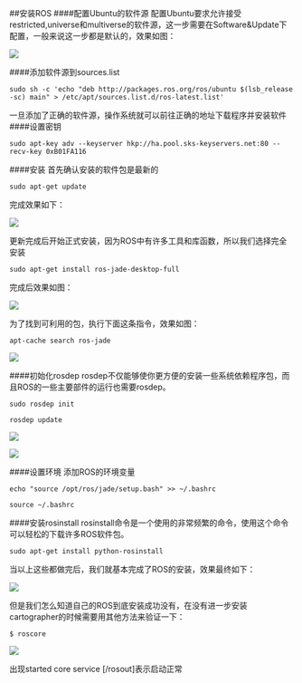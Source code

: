 ##安装ROS
####配置Ubuntu的软件源
配置Ubuntu要求允许接受restricted,universe和multiverse的软件源，这一步需要在Software&Update下配置，一般来说这一步都是默认的，效果如图：

![](http://upload-images.jianshu.io/upload_images/3240217-27e76b53cf0aaead.png?imageMogr2/auto-orient/strip%7CimageView2/2/w/1240)

####添加软件源到sources.list

`sudo sh -c 'echo "deb http://packages.ros.org/ros/ubuntu $(lsb_release -sc) main" > /etc/apt/sources.list.d/ros-latest.list'`

一旦添加了正确的软件源，操作系统就可以前往正确的地址下载程序并安装软件
####设置密钥

`sudo apt-key adv --keyserver hkp://ha.pool.sks-keyservers.net:80 --recv-key 0xB01FA116`

####安装
首先确认安装的软件包是最新的

`sudo apt-get update`

完成效果如下：

![](http://upload-images.jianshu.io/upload_images/3240217-dfe44ee603ebe724.png?imageMogr2/auto-orient/strip%7CimageView2/2/w/1240)

更新完成后开始正式安装，因为ROS中有许多工具和库函数，所以我们选择完全安装

`sudo apt-get install ros-jade-desktop-full`

完成后效果如图：

![](http://upload-images.jianshu.io/upload_images/3240217-aaa4964e625125fa.png?imageMogr2/auto-orient/strip%7CimageView2/2/w/1240)

为了找到可利用的包，执行下面这条指令，效果如图：

`apt-cache search ros-jade`

![](http://upload-images.jianshu.io/upload_images/3240217-7d2faa8c71868458.png?imageMogr2/auto-orient/strip%7CimageView2/2/w/1240)

####初始化rosdep
rosdep不仅能够使你更方便的安装一些系统依赖程序包，而且ROS的一些主要部件的运行也需要rosdep。

`sudo rosdep init`

`rosdep update`

![](http://upload-images.jianshu.io/upload_images/3240217-4b6e873bd8e72a7a.png?imageMogr2/auto-orient/strip%7CimageView2/2/w/1240)

![](http://upload-images.jianshu.io/upload_images/3240217-d68b13b67b034a9c.png?imageMogr2/auto-orient/strip%7CimageView2/2/w/1240)

####设置环境
添加ROS的环境变量

`echo "source /opt/ros/jade/setup.bash" >> ~/.bashrc`

`source ~/.bashrc`

####安装rosinstall
rosinstall命令是一个使用的非常频繁的命令，使用这个命令可以轻松的下载许多ROS软件包。

`sudo apt-get install python-rosinstall`

当以上这些都做完后，我们就基本完成了ROS的安装，效果最终如下：

![](http://upload-images.jianshu.io/upload_images/3240217-6ef0937ca5b65592.png?imageMogr2/auto-orient/strip%7CimageView2/2/w/1240)

但是我们怎么知道自己的ROS到底安装成功没有，在没有进一步安装cartographer的时候需要用其他方法来验证一下：

`$ roscore`

![](http://upload-images.jianshu.io/upload_images/3240217-3585bc2d0c880af1.png?imageMogr2/auto-orient/strip%7CimageView2/2/w/1240)

出现started core service [/rosout]表示启动正常